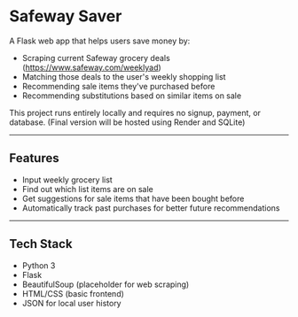 # Safeway Saver

A Flask web app that helps users save money by:

- Scraping current Safeway grocery deals (https://www.safeway.com/weeklyad)
- Matching those deals to the user's weekly shopping list
- Recommending sale items they've purchased before
- Recommending substitutions based on similar items on sale

This project runs entirely locally and requires no signup, payment, or database. 
(Final version will be hosted using Render and SQLite)

---

## Features

- Input weekly grocery list
- Find out which list items are on sale
- Get suggestions for sale items that have been bought before
- Automatically track past purchases for better future recommendations

---

## Tech Stack

- Python 3
- Flask
- BeautifulSoup (placeholder for web scraping)
- HTML/CSS (basic frontend)
- JSON for local user history
